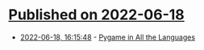 # [Published on 2022-06-18](index.md)

* [2022-06-18, 16:15:48](https://news.ycombinator.com/item?id=31791206) - [Pygame in All the Languages](https://www.pygame.org/news/2022/5/pygame-in-all-the-languages)
